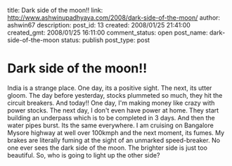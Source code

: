 title: Dark side of the moon!!
link: http://www.ashwinupadhyaya.com/2008/dark-side-of-the-moon/
author: ashwin67
description: 
post_id: 13
created: 2008/01/25 21:41:00
created_gmt: 2008/01/25 16:11:00
comment_status: open
post_name: dark-side-of-the-moon
status: publish
post_type: post

# Dark side of the moon!!

India is a strange place. One day, its a positive sight. The next, its utter gloom. The day before yesterday, stocks plummeted so much, they hit the circuit breakers. And today!! One day, I'm making money like crazy with power stocks. The next day, I don't even have power at home. They start building an underpass which is to be completed in 3 days. And then the water pipes burst. Its the same everywhere. I am cruising on Bangalore Mysore highway at well over 100kmph and the next moment, its fumes. My brakes are literally fuming at the sight of an unmarked speed-breaker. No one ever sees the dark side of the moon. The brighter side is just too beautiful. So, who is going to light up the other side?